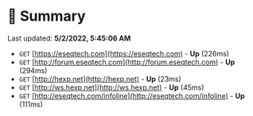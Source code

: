 # 📖 Summary
Last updated: **5/2/2022, 5:45:06 AM**

- `GET` [https://eseqtech.com](https://eseqtech.com) - **Up** (226ms)
- `GET` [http://forum.eseqtech.com](http://forum.eseqtech.com) - **Up** (294ms)
- `GET` [http://hexp.net](http://hexp.net) - **Up** (23ms)
- `GET` [http://ws.hexp.net](http://ws.hexp.net) - **Up** (45ms)
- `GET` [http://eseqtech.com/infoline](http://eseqtech.com/infoline) - **Up** (111ms)
